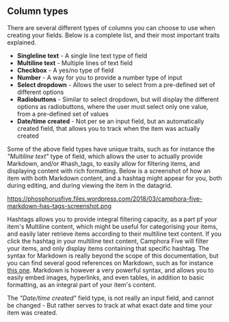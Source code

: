 ## Column types

There are several different types of columns you can choose to use when creating your fields. Below is a complete
list, and their most important traits explained.

* __Singleline text__ - A single line text type of field
* __Multiline text__ - Multiple lines of text field
* __Checkbox__ - A yes/no type of field
* __Number__ - A way for you to provide a number type of input
* __Select dropdown__ - Allows the user to select from a pre-defined set of different options
* __Radiobuttons__ - Similar to select dropdown, but will display the different options as radiobuttons, where the user must select only one value, from a pre-defined set of values
* __Date/time created__ - Not per se an input field, but an automatically created field, that allows you to track when the item was actually created

Some of the above field types have unique traits, such as for instance the _"Multiline text"_ type of field, which
allows the user to actually provide Markdown, and/or #hash_tags, to easily allow for filtering items, and displaying
content with rich formatting. Below is a screenshot of how an item with both Markdown content, and a hashtag might
appear for you, both during editing, and during viewing the item in the datagrid.

https://phosphorusfive.files.wordpress.com/2018/03/camphora-five-markdown-has-tags-screenshot.png

Hashtags allows you to provide integral filtering capacity, as a part pf your item's Multiline content, which
might be useful for categorising your items, and easily later retrieve items according to their multiline text
content. If you click the hashtag in your multiline text content, Camphora Five will filter your items, and
only display items containing that specific hashtag. The syntax for Markdown is really beyond the scope of
this documentation, but you can find several good references on Markdown, such as for
instance [this one](https://github.com/adam-p/markdown-here/wiki/Markdown-Cheatsheet). Markdown is however
a very powerful syntax, and allows you to easily embed images, hyperlinks, and even tables, in addition to
basic formatting, as an integral part of your item's content.

The _"Date/time created"_ field type, is not really an input field, and cannot be changed - But rather serves
to track at what exact date and time your item was created.
